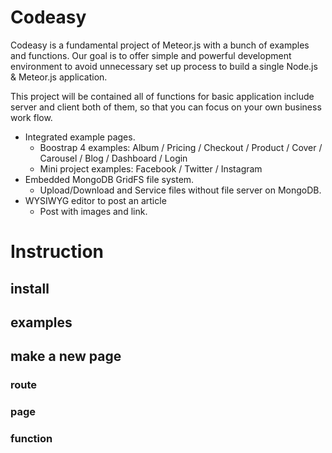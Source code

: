 
# Codeasy

Codeasy is a fundamental project of Meteor.js with a bunch of examples and functions. 
Our goal is to offer simple and powerful development environment to avoid unnecessary set up process to build a single Node.js & Meteor.js application. 

This project will be contained all of functions for basic application include server and client both of them, so that you can focus on your own business work flow.  

- Integrated example pages.  
  - Boostrap 4 examples: Album / Pricing / Checkout / Product / Cover / Carousel / Blog / Dashboard / Login
  - Mini project examples: Facebook / Twitter / Instagram
- Embedded MongoDB GridFS file system.
  - Upload/Download and Service files without file server on MongoDB.
- WYSIWYG editor to post an article
  - Post with images and link. 


# Instruction
## install
## examples
## make a new page
### route
### page
### function
